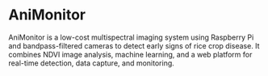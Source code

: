 # AniMonitor
AniMonitor is a low-cost multispectral imaging system using Raspberry Pi and bandpass-filtered cameras to detect early signs of rice crop disease. It combines NDVI image analysis, machine learning, and a web platform for real-time detection, data capture, and monitoring.
